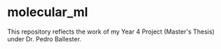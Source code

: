 # molecular_ml
This repository reflects the work of my Year 4 Project (Master's Thesis) under Dr. Pedro Ballester.
